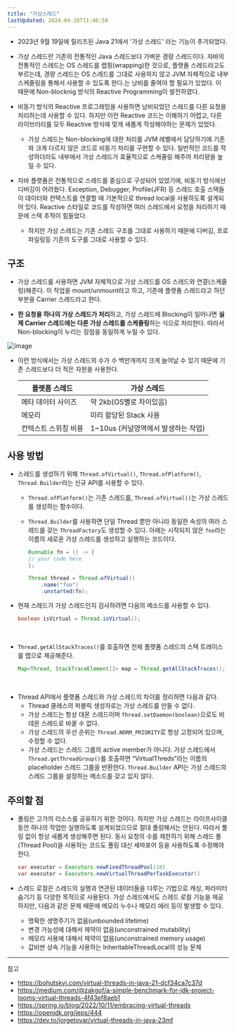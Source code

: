 ```yaml
---
title: "가상스레드"
lastUpdated: 2024-04-28T11:46:58
---
```

- 2023년 9월 19일에 릴리즈된 Java 21에서 '가상 스레드' 라는 기능이 추가되었다.

- 가상 스레드란 기존의 전통적인 Java 스레드보다 가벼운 경량 스레드이다. 자바의 전통적인 스레드는 OS 스레드를 랩핑(wrapping)한 것으로, 플랫폼 스레드라고도 부르는데, 경량 스레드는 OS 스레드를 그대로 사용하지 않고 JVM 자체적으로 내부 스케줄링을 통해서 사용할 수 있도록 한다.는 낭비를 줄여야 할 필요가 있었다. 이 때문에 Non-blocknig 방식의 Reactive Programming이 발전하였다.

- 비동기 방식의 Reactive 프로그래밍을 사용하면 낭비되었던 스레드를 다른 요청을 처리하는데 사용할 수 있다. 하지만 이런 Reactive 코드는 이해하기 어렵고, 다른 라이브러리를 모두 Reactive 방식에 맞게 새롭게 작성해야하는 문제가 있었다.
  - 가상 스레드는 Non-blocking에 대한 처리를 JVM 레벨에서 담당하기에 기존와 크게 다르지 않은 코드로 비동기 처리를 구현할 수 있다. 일반적인 코드를 작성하더라도 내부에서 가상 스레드가 효율적으로 스케줄링 해주어 처리량을 높일 수 있다.

- 자바 플랫폼은 전통적으로 스레드를 중심으로 구성되어 있었기에, 비동기 방식에선 디버깅이 어려웠다. Exception, Debugger, Profile(JFR) 등 스레드 호출 스택들이 데이터와 컨텍스트를 연결할 때 기본적으로 thread local을 사용하도록 설계되어 있다. Reactive 스타일로 코드를 작성하면 여러 스레드에서 요청을 처리하기 때문에 스택 추적이 힘들었다.
  - 하지만 가상 스레드는 기존 스레드 구조를 그대로 사용하기 때문에 디버깅, 프로파일링등 기존의 도구를 그대로 사용할 수 있다.

## 구조 

- 가상 스레드를 사용하면 JVM 자체적으로 가상 스레드를 OS 스레드와 연결(스케줄링)해준다. 이 작업을 mount/unmount라고 하고, 기존에 플랫폼 스레드라고 하던 부분을 Carrier 스레드라고 한다.

- **한 요청을 하나의 가상 스레드가 처리**하고, 가상 스레드에 Blocking이 일어나면 **실제 Carrier 스레드에는 다른 가상 스레드를 스케줄링**하는 식으로 처리한다. 따라서 Non-blocking이 누리는 장점을 동일하게 누릴 수 있다. 

![image](https://github.com/rlaisqls/TIL/assets/81006587/4618a582-4aeb-4e5a-95d0-22e7f4c8821e)

- 이런 방식에서는 가상 스레드의 수가 수 백만개까지 크게 늘어날 수 있기 때문에 기존 스레드보다 더 적은 자원을 사용한다.

    |플랫폼 스레드|가상 스레드|
    |-|-|
    |메타 데이터 사이즈|약 2kb(OS별로 차이있음)|200~300 B|
    |메모리|미리 할당된 Stack 사용|필요시 마다 Heap 사용|
    |컨텍스트 스위칭 비용|1~10us (커널영역에서 발생하는 작업)|ns (or 1us 미만)|

## 사용 방법

- 스레드를 생성하기 위해 `Thread.ofVirtual()`, `Thread.ofPlatform()`, `Thread.Builder`라는 신규 API를 사용할 수 있다.

  - `Thread.ofPlatform()`는 기존 스레드를, `Thread.ofVirtual()`는 가상 스레드를 생성하는 함수이다.
  - `Thread.Builder`를 사용하면 단일 Thread 뿐만 아니라 동일한 속성의 여러 스레드를 갖는 `ThreadFactory`도 생성할 수 있다. 아래는 시작되지 않은 `foo`라는 이름의 새로운 가상 스레드를 생성하고 실행하는 코드이다.

    ```java
    Runnable fn = () -> {
    // your code here
    };

    Thread thread = Thread.ofVirtual()
        .name("foo")
        .unstarted(fn);
    ```

- 현재 스레드가 가상 스레드인지 검사하려면 다음의 메소드를 사용할 수 있다.

    ```java
    boolean isVirtual = Thread.isVirtual();
    ```
 
- `Thread.getAllStackTraces()`를 호출하면 전체 플랫폼 스레드의 스택 트레이스를 맵으로 제공해준다.

    ```java
    Map<Thread, StackTraceElement[]> map = Thread.getAllStackTraces();
    ```
 
- Thread API에서 플랫폼 스레드와 가상 스레드의 차이를 정리하면 다음과 같다.
  - Thread 클래스의 퍼블릭 생성자로는 가상 스레드를 만들 수 없다.
  - 가상 스레드는 항상 데몬 스레드이며 `Thread.setDaemon(boolean)`으로도 비데몬 스레드로 바꿀 수 없다.
  - 가상 스레드의 우선 순위는 `Thread.NORM_PRIORITY`로 항상 고정되어 있으며, 수정할 수 없다.
  - 가상 스레드는 스레드 그룹의 active member가 아니다. 가상 스레드에서 `Thread.getThreadGroup()`를 호출하면 “VirtualThreds”라는 이름의 placeholder 스레드 그룹을 반환한다. `Thread.Builder` API는 가상 스레드의 스레드 그룹을 설정하는 메소드를 갖고 있지 않다.


## 주의할 점

- 풀링은 고가의 리소스를 공유하기 위한 것이다. 하지만 가상 스레드는 라이프사이클 동안 하나의 작업만 실행하도록 설계되었으므로 절대 풀링해서는 안된다. 따라서 풀링 없이 항상 새롭게 생성해주면 된다. 동시 요청의 수를 제한하기 위해 스레드 풀(Thread Pool)을 사용하는 코드도 풀링 대신 세마포어 등을 사용하도록 수정해야 한다.
  
    ```java
    var executor = Executors.newFixedThreadPool(10)
    var executor = Executors.newVirtualThreadPerTaskExecutor()
    ```

- 스레드 로컬은 스레드의 실행과 연관된 데이터들을 다루는 기법으로 캐싱, 파라미터 숨기기 등 다양한 목적으로 사용된다. 가상 스레드에서도 스레드 로컬 기능을 제공하지만, 다음과 같은 문제 때문에 메모리 누수나 메모리 에러 등이 발생할 수 있다.

  - 명확한 생명주기가 없음(unbounded lifetime)
  - 변경 가능성에 대해서 제약이 없음(unconstrained mutability)
  - 메모리 사용에 대해서 제약이 없음(unconstrained memory usage)
  - 값비싼 상속 기능을 사용하는 InheritableThreadLocal의 성능 문제
  
---
참고
- https://bohutskyi.com/virtual-threads-in-java-21-dcf34ca7c37d
- https://medium.com/@zakgof/a-simple-benchmark-for-jdk-project-looms-virtual-threads-4f43ef8aeb1
- https://spring.io/blog/2022/10/11/embracing-virtual-threads
- https://openjdk.org/jeps/444
- https://dev.to/jorgetovar/virtual-threads-in-java-23mf